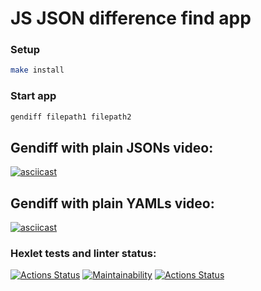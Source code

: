 # JS JSON difference find app

### Setup
```bash
make install
```
### Start app
```bash
gendiff filepath1 filepath2
```

## Gendiff with plain JSONs video:
[![asciicast](https://asciinema.org/a/3WxbhnMjGoN4MWWjItgTL2rY3.svg)](https://asciinema.org/a/3WxbhnMjGoN4MWWjItgTL2rY3)

## Gendiff with plain YAMLs video:
[![asciicast](https://asciinema.org/a/Y8vxXUWDmr09cxePsDsQcKLrT.svg)](https://asciinema.org/a/Y8vxXUWDmr09cxePsDsQcKLrT)

### Hexlet tests and linter status:
[![Actions Status](https://github.com/Mike8888888/frontend-project-46/actions/workflows/hexlet-check.yml/badge.svg)](https://github.com/Mike8888888/frontend-project-46/actions)
[![Maintainability](https://api.codeclimate.com/v1/badges/096c01bbe299bdfcec8e/maintainability)](https://codeclimate.com/github/Mike8888888/frontend-project-46/maintainability)
[![Actions Status](https://github.com/Mike8888888/frontend-project-46/actions/workflows/github-check.yml/badge.svg)](https://github.com/Mike8888888/frontend-project-46/actions)
